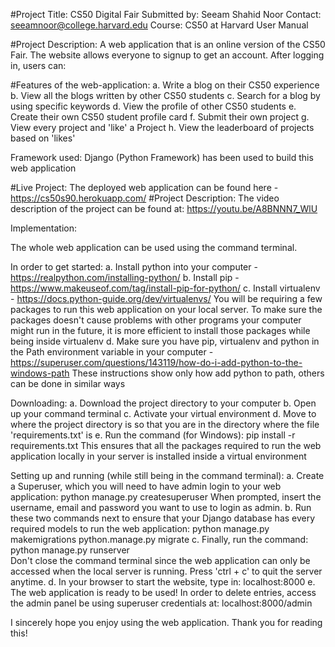 #Project Title:
CS50 Digital Fair
Submitted by: Seeam Shahid Noor
Contact: seeamnoor@college.harvard.edu
Course: CS50 at Harvard
User Manual

#Project Description:
A web application that is an online version of the CS50 Fair. The website allows everyone to signup to get an account. After logging
in, users can:

#Features of the web-application:
a. Write a blog on their CS50 experience
b. View all the blogs written by other CS50 students
c. Search for a blog by using specific keywords
d. View the profile of other CS50 students
e. Create their own CS50 student profile card
f. Submit their own project
g. View every project and 'like' a Project
h. View the leaderboard of projects based on 'likes'

Framework used: Django (Python Framework) has been used to build this web application

#Live Project:
The deployed web application can be found here - https://cs50s90.herokuapp.com/
#Project Description:
The video description of the project can be found at: https://youtu.be/A8BNNN7_WlU

Implementation:

The whole web application can be used using the command terminal.

In order to get started:
a. Install python into your computer - https://realpython.com/installing-python/
b. Install pip - https://www.makeuseof.com/tag/install-pip-for-python/
c. Install virtualenv - https://docs.python-guide.org/dev/virtualenvs/
You will be requiring a few packages to run this web application on your local server. To make sure the packages doesn't cause problems with
other programs your computer might run in the future, it is more efficient to install those packages while being inside virtualenv
d. Make sure you have pip, virtualenv and python in the Path environment variable in your computer - https://superuser.com/questions/143119/how-do-i-add-python-to-the-windows-path
These instructions show only how add python to path, others can be done in similar ways

Downloading:
a. Download the project directory to your computer
b. Open up your command terminal
c. Activate your virtual environment
d. Move to where the project directory is so that you are in the directory where the file 'requirements.txt' is
e. Run the command (for Windows):   pip install -r requirements.txt
This ensures that all the packages required to run the web application locally in your server is installed inside a virtual environment

Setting up and running (while still being in the command terminal):
a. Create a Superuser, which you will need to have admin login to your web application:   python manage.py createsuperuser
When prompted, insert the username, email and password you want to use to login as admin.
b. Run these two commands next to ensure that your Django database has every required models to run the web application:
python manage.py makemigrations
python.manage.py migrate
c. Finally, run the command:  python manage.py runserver  
Don't close the command terminal since the web application can only be accessed when the local server is running. Press 'ctrl + c' to quit the
server anytime.
d. In your browser to start the website, type in:     localhost:8000
e. The web application is ready to be used! In order to delete entries, access the admin panel be using superuser credentials at:
localhost:8000/admin

I sincerely hope you enjoy using the web application. Thank you for reading this!
